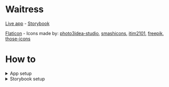 # Waitress

[Live app](https://waitress.netlify.com) - [Storybook](https://waitress-storybook.netlify.com)

[Flaticon](https://www.flaticon.com) - Icons made by:
[photo3idea-studio](https://www.flaticon.com/authors/photo3idea-studio),
[smashicons](https://www.flaticon.com/authors/smashicons), 
[itim2101](https://www.flaticon.com/authors/itim2101), 
[freepik](https://www.flaticon.com/authors/freepik), 
[those-icons](https://www.flaticon.com/authors/those-icons)

# How to 
<details>
  <summary>App setup</summary>
  
  ## Install dependencies
  Yarn knowledge is required for running this project [getting started with yarn](https://yarnpkg.com/getting-started)
  ```
  yarn install
  ```
  
  ## Run

  ### Compiles and hot-reloads for development
  You can look at [localhost:8080](http://localhost:8080) to see the app
  ```
  yarn serve
  ```
  
  ## Build
  
  ### Compiles and minifies for production
  A folder will be created in root path named `dist`
  ```
  yarn run build
  ```
  
  ## Test
  
  ### Run your end to end tests
  For this test im using [cypress](https://www.cypress.io)
  ```
  yarn test:e2e
  ```
  
  ### Run your unit tests
  For this test im using [jest](https://jestjs.io)
  ```
  yarn test:unit --watch (optional)
  ```
  
  ## Linter
  
  ### Lints and fixes files
  ```
  yarn lint
  ```
</details>

<details>
  <summary>Storybook setup</summary>
  
  ## Install dependencies
  Yarn knowledge is required for running this project [getting started with yarn](https://yarnpkg.com/getting-started)
  ```
  yarn install
  ```
  
  ## Run

  #### Compiles and hot-reloads for development
  You can look at [localhost:6006](http://localhost:6006) to see the storybook
  ```
  yarn storybook
  ```
  
  ## Build
  
  ### Compiles and minifies for production
  A folder will be created in root path named `storybook-static`
  ```
  yarn build-storybook
  ```
  
  ## Linter
  
  ### Lints and fixes files
  ```
  yarn lint
  ```
</details>
